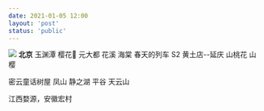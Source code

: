 ```yaml
---
date: 2021-01-05 12:00
layout: 'post'
status: 'public'
---
```

![](https://inz.oss-cn-beijing.aliyuncs.com/Images/Pixabay/friends-3408314_1920.jpg)
**北京**
玉渊潭 樱花🌸
元大都 花溪 海棠
春天的列车 S2 黄土店--延庆 山桃花 山樱

密云童话树屋
凤山
静之湖
平谷 天云山

江西婺源，安徽宏村

